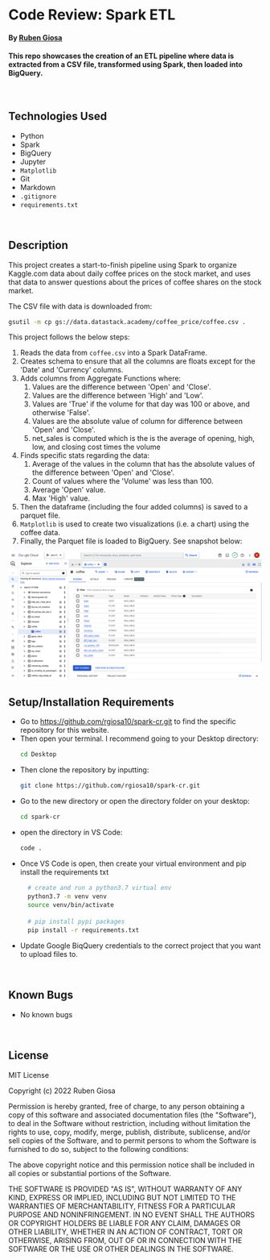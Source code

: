 # Code Review: Spark ETL

#### By [Ruben Giosa](https://www.linkedin.com/in/rubengiosa/)

#### This repo showcases the creation of an ETL pipeline where data is extracted from a CSV file, transformed using Spark, then loaded into BigQuery.

<br>

## Technologies Used

* Python
* Spark
* BigQuery
* Jupyter
* `Matplotlib`
* Git
* Markdown
* `.gitignore`
* `requirements.txt`

</br>

## Description

This project creates a start-to-finish pipeline using Spark to organize Kaggle.com data about daily coffee prices on the stock market, and uses that data to answer questions about the prices of coffee shares on the stock market.

The CSV file with data is downloaded from:
```bash
gsutil -m cp gs://data.datastack.academy/coffee_price/coffee.csv .
```

This project follows the below steps:
1. Reads the data from `coffee.csv` into a Spark DataFrame.
2. Creates schema to ensure that all the columns are floats except for the 'Date' and 'Currency' columns.
3. Adds columns from Aggregate Functions where:
   1. Values are the difference between 'Open' and 'Close'.
   2. Values are the difference between 'High' and 'Low'.
   3. Values are 'True' if the volume for that day was 100 or above, and otherwise 'False'.
   4. Values are the absolute value of column for difference between 'Open' and 'Close'.
   5. net_sales is computed which is the is the average of opening, high, low, and closing cost times the volume
4. Finds specific stats regarding the data:
   1. Average of the values in the column that has the absolute values of the difference between 'Open' and 'Close'.
   2. Count of values where the 'Volume' was less than 100.
   3. Average 'Open' value.
   4. Max 'High' value.
5. Then the dataframe (including the four added columns) is saved to a parquet file.
6. `Matplotlib` is used to create two visualizations (i.e. a chart) using the coffee data.
7. Finally, the Parquet file is loaded to BigQuery. See snapshot below:

<img src='imgs/bq_load.png' alt='bq load' width='640'>


## Setup/Installation Requirements

* Go to https://github.com/rgiosa10/spark-cr.git to find the specific repository for this website.
* Then open your terminal. I recommend going to your Desktop directory:
    ```bash
    cd Desktop
    ```
* Then clone the repository by inputting: 
  ```bash
  git clone https://github.com/rgiosa10/spark-cr.git
  ```
* Go to the new directory or open the directory folder on your desktop:
  ```bash
  cd spark-cr
  ```
* open the directory in VS Code:
  ```bash
  code .
  ```
* Once VS Code is open, then create your virtual environment and pip install the requirements txt
  ```bash
    # create and run a python3.7 virtual env
    python3.7 -m venv venv
    source venv/bin/activate

    # pip install pypi packages
    pip install -r requirements.txt
    ```
* Update Google BiqQuery credentials to the correct project that you want to upload files to.
</br>

## Known Bugs

* No known bugs

<br>

## License

MIT License

Copyright (c) 2022 Ruben Giosa

Permission is hereby granted, free of charge, to any person obtaining a copy of this software and associated documentation files (the "Software"), to deal in the Software without restriction, including without limitation the rights to use, copy, modify, merge, publish, distribute, sublicense, and/or sell copies of the Software, and to permit persons to whom the Software is furnished to do so, subject to the following conditions:

The above copyright notice and this permission notice shall be included in all copies or substantial portions of the Software.

THE SOFTWARE IS PROVIDED "AS IS", WITHOUT WARRANTY OF ANY KIND, EXPRESS OR IMPLIED, INCLUDING BUT NOT LIMITED TO THE WARRANTIES OF MERCHANTABILITY, FITNESS FOR A PARTICULAR PURPOSE AND NONINFRINGEMENT. IN NO EVENT SHALL THE AUTHORS OR COPYRIGHT HOLDERS BE LIABLE FOR ANY CLAIM, DAMAGES OR OTHER LIABILITY, WHETHER IN AN ACTION OF CONTRACT, TORT OR OTHERWISE, ARISING FROM, OUT OF OR IN CONNECTION WITH THE SOFTWARE OR THE USE OR OTHER DEALINGS IN THE SOFTWARE.

</br>